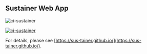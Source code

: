 ## Sustainer Web App

![ci-sustainer](https://github.com/sus-tainer/sustainer/actions/workflows/ci.yml/badge.svg)

[![ci-sustainer](https://github.com/sus-tainer/sustainer/actions/workflows/ci.yml/badge.svg)](https://github.com/sus-tainer/sustainer/actions/workflows/ci.yml)

For details, please see [https://sus-tainer.github.io/](https://sus-tainer.github.io/).
